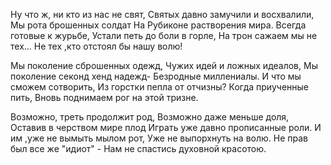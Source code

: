 Ну что ж, ни кто из нас не свят,
Святых давно замучили и восхвалили,
Мы рота брошенных солдат
На Рубиконе растворения мира.
Всегда готовые к журьбе,
Устали петь до боли в горле,
На трон сажаем мы не тех...
Не тех ,кто отстоял бы нашу волю!

Мы поколение сброшенных одежд,
Чужих идей и ложных идеалов,
Мы поколение секонд хенд надежд-
Безродные миллениалы.
И что мы сможем сотворить,
Из горстки пепла от отчизны?
Когда приученные пить,
Вновь поднимаем рог на этой тризне.

Возможно, треть продолжит род,
Возможно даже меньше доля,
Оставив в черством мире плод
Играть уже давно прописанные роли.
И им ,уже не вымыть мылом рот,
Уже не выпорхнуть на волю.
Не прав был все же "идиот" -
Нам не спастись духовной красотою.

